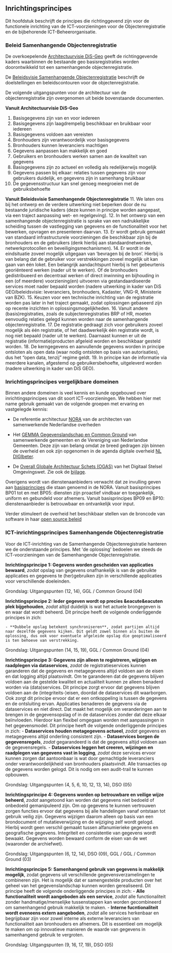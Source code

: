 ## Inrichtingsprincipes

Dit hoofdstuk beschrijft de principes die richtinggevend zijn voor de functionele inrichting van de ICT-voorzieningen voor de Objectenregistratie en de bijbehorende ICT-Beheerorganisatie. 

### Beleid Samenhangende Objectenregistratie

De overkoepelende [Architectuurvisie DiS-Geo](https://www.geobasisregistraties.nl/documenten/publicatie/2020/07/16/houtskoolschets-architectuurvisie-dis-geo) geeft de richtinggevende kaders waarbinnen de bestaande geo basisregistraties worden doorontwikkeld tot een samenhangende objectenregistratie.

De [Beleidsvisie Samenhangende Objectenregistratie](https://www.geobasisregistraties.nl/documenten/beleidsnota/2019/11/29/beleidsvisie-samenhangende-objectenregistratie) beschrijft de doelstellingen en beleidscontouren voor de objectenregistratie.  

De volgende uitgangspunten voor de architectuur van de objectenregistratie zijn overgenomen uit beide bovenstaande documenten.

**Vanuit Architectuurvisie DiS-Geo**

1. Basisgegevens zijn van en voor iedereen
2. Basisgegevens zijn laagdrempelig beschikbaar en bruikbaar voor iedereen
3. Basisgegevens voldoen aan vereisten
4. Bronhouders zijn verantwoordelijk voor basisgegevens
5. Bronhouders kunnen leveranciers machtigen
6. Gegevens aanpassen kan makkelijk en goed
7. Gebruikers en bronhouders werken samen aan de kwaliteit van gegevens
8. Basisgegevens zijn zo actueel en volledig als redelijkerwijs mogelijk
9. Gegevens passen bij elkaar: relaties tussen gegevens zijn voor gebruikers duidelijk, en gegevens zijn in samenhang bruikbaar
10. De gegevensstructuur kan snel genoeg meegroeien met de gebruiksbehoefte

**Vanuit Beleidsvisie Samenhangende Objectenregistratie**
 11. We laten ons bij het ontwerp en de verdere uitwerking niet beperken door de nu bestaande juridische kaders (deze kunnen in principe worden aangepast, via een traject aanpassing wet- en regelgeving).
 12. In het ontwerp van een samenhangende objectenregistratie is sprake van een nadrukkelijke scheiding tussen de vastlegging van gegevens en de functionaliteit voor het bewerken, opvragen en presenteren daarvan.
 13. Er wordt gebruik gemaakt van standaard infrastructurele voorzieningen die beschikbaar zijn bij de bronhouders en de gebruikers (denk hierbij aan standaardnetwerken, netwerkprotocollen en beveiligingsmechanismen).
 14. Er wordt in de eindsituatie zoveel mogelijk uitgegaan van ‘bevragen bij de bron’. Hierbij is van belang dat de gebruiker voor verstrekkingen zoveel mogelijk uit kan gaan van één loket. Een belangrijk aandachtspunt hierbij is het gebeurtenis georiënteerd werken (nader uit te werken). Of de bronhouders gedistribueerd en decentraal werken of direct inwinning en bijhouding in een (of meerdere) voorziening(en) uitvoeren via gestandaardiseerde services moet nader bepaald worden (nadere uitwerking in kader van DiS GEO/beleidsvisie: leveranciers, bronhouders, Kadaster, VNG-R, Ministerie van BZK).
 15. Keuzen voor een technische inrichting van de registratie worden pas later in het traject gemaakt, zodat oplossingen gebaseerd zijn op recente inzichten in oplossingsmogelijkheden.
 16. Vanuit andere (basis)registraties, zoals de subjectenregistraties BRP of HR, moeten eenvoudig relaties gelegd kunnen worden naar de samenhangende objectenregistratie.
 17. De registratie gedraagt zich voor gebruikers zoveel mogelijk als één registratie, of het daadwerkelijk één registratie wordt, is nog niet bepaald (nader uit te werken). Daarnaast kunnen er uit de registratie (informatie)producten afgeleid worden en beschikbaar gesteld worden.
 18. De kerngegevens en aanvullende gegevens worden in principe ontsloten als open data (waar nodig ontsloten op basis van autorisaties), dus het “open data, tenzij” regime geldt.
 19. In principe kan de informatie via meerdere kanalen, afgestemd op gebruikersbehoefte, uitgeleverd worden (nadere uitwerking in kader van DiS GEO).


### Inrichtingsprincipes vergelijkbare domeinen

Binnen andere domeinen is veel kennis en kunde opgebouwd over inrichtingsprincipes van dit soort ICT-voorzieningen. We hebben hier met name gebruik gemaakt van de volgende groepen met ervaring en vastgelegde kennis:
- De referentie architectuur [NORA](#basisprincipes-nora) van de architecten van samenwerkende Nederlandse overheden  

- Het [GEMMA Gegevenslandschap en Common Ground](#architectuurprincipes-gemma-gegevenslandschap-en-common-ground) van samenwerkende gemeenten en de Vereniging van Nederlandse Gemeenten.
Deze zijn van belang omdat ze breed gedragen zijn binnen de overheid en ook zijn opgenomen in de agenda digitale overheid [NL DIGIbeter]([https://www.digitaleoverheid.nl/overzicht-van-alle-onderwerpen/nldigibeter/).

- De [Overall Globale Architectuur Schets (OGAS)](https://aandeslagmetdeomgevingswet.nl/publish/library/219/dso_-_gas_-_overall_gas_1.pdf) van het Digitaal Stelsel Omgevingswet. Zie ook de [bijlage](#inrichtingsprincipes-digitaal-stelsel-omgevingwet).


Overigens wordt van dienstenaanbieders verwacht dat ze invulling geven aan [basisprincipes](https://www.noraonline.nl/wiki/Basisprincipes_totaaloverzicht) die staan genoemd in de NORA. Vanuit basisprincipes BP01 tot en met BP05: diensten zijn proactief vindbaar en toegankelijk, uniform en gebundeld voor afnemers. Vanuit basisprincipes BP09 en BP10: dienstenaanbieder is betrouwbaar en ontvankelijk voor input.


Verder stimuleert de overheid het beschikbaar stellen van de broncode van software in haar [open source beleid](https://www.digitaleoverheid.nl/nieuws/staatssecretaris-knops-geef-broncode-van-overheidssoftware-waar-mogelijk-vrij/)



### ICT-inrichtingsprincipes Samenhangende Objectenregistratie

Voor de ICT-inrichting van de Samenhangende Objectenregistratie hanteren we de onderstaande principes. Met 'de oplossing' bedoelen we steeds de ICT-voorzieningen van de Samenhangende Objectenregistratie.

**Inrichtingsprincipe 1: Gegevens worden gescheiden van applicaties bewaard**, *zodat* opslag van gegevens onafhankelijk is van de gebruikte applicaties en gegevens te (her)gebruiken zijn in verschillende applicaties voor verschillende doeleinden.
 
Grondslag: Uitgangspunten (12, 14), GGL / Common Ground (04)

**Inrichtingsprincipe 2: Ieder gegeven wordt op precies &eacute&eacuten plek bijgehouden**, *zodat* altijd duidelijk is wat het actuele brongegeven is en waar dat wordt beheerd. Dit principe heeft de volgende onderliggende principes in zich:

    - **Dubbele opslag betekent synchroniseren**, zodat partijen altijd naar dezelfde gegevens kijken. Dit geldt zowel binnen als buiten de oplossing, dus ook voor eventuele afgeleide opslag die geoptimaliseerd is ten behoeve van verstrekking.

Grondslag: Uitgangspunten (14, 15, 19), GGL / Common Ground (04)

**Inrichtingsprincipe 3: Gegevens zijn alleen te registreren, wijzigen en raadplegen via dataservices**, *zodat* de registratieservices kunnen garanderen dat de gegevens en metagegevens altijd voldoen aan de eisen en dat logging altijd plaatsvindt. Om te garanderen dat de gegevens blijven voldoen aan de gestelde kwaliteit en actualiteit kunnen ze alleen benaderd worden via (data)services. Dit principe zorgt ervoor dat gegevens blijven voldoen aan de (integriteits-)eisen, doordat de dataservices dit waarborgen. Ook zorgt dit principe ervoor dat er een ontkoppeling is tussen de gegevens en de ontsluiting ervan. Applicaties benaderen de gegevens via de dataservices en niet direct. Dat maakt het mogelijk om veranderingen aan te brengen in de gegevensopslag of in de dataservices zonder dat deze elkaar beïnvloeden. Hierdoor kan flexibel omgegaan worden met aanpassingen in het gegevensmodel. Dit principe heeft de volgende onderliggende principes in zich:
    - **Dataservices houden metagegevens actueel**, *zodat* gegevens en metagegevens altijd onderling consistent zijn.
    - **Dataservices borgen de gegevensregels**, *zodat* gegarandeerd is dat de gegevens altijd voldoen aan de gegevensregels.
    - **Dataservices leggen het creeren, wijzingen en raadplegen van gegevens vast in logging**, *zodat* deze services ervoor kunnen zorgen dat aantoonbaar is wat door gemachtigde leveranciers onder verantwoordelijkheid van bronhouders plaatsvindt. Alle transacties op de gegevens worden gelogd. Dit is nodig om een audit-trail te kunnen opbouwen.

Grondslag: Uitgangspunten (4, 5, 6, 10, 12, 13, 14), DSO (05)

 
**Inrichtingsprincipe 4: Gegevens worden op betrouwbare en veilige wijze beheerd**, *zodat* aangetoond kan worden dat gegevens niet bedoeld of onbedoeld gemanipuleerd zijn. Om op gegevens te kunnen vertrouwen zorgen functies ervoor dat gegevens bij alle handelingen vanaf ontstaan tot gebruik veilig zijn. Gegevens wijzigen daarom alleen op basis van een brondocument of mutatieverwijzing en de wijziging zelf wordt gelogd. Hierbij wordt geen verschil gemaakt tussen alfanumierieke gegevens en geografische gegevens. Integriteit en consistentie van gegevens wordt bewaakt. Gegevens worden bewaard conform de eisen van de wet (waaronder de archiefwet).

Grondslag: Uitgangspunten (6, 12, 14), DSO (09), GGL / GGL / Common Ground (03)

**Inrichtingsprincipe 5: Samenhangend gebruik van gegevens is makkelijk mogelijk**, zodat gegevens uit verschillende gegevensverzamelingen te combineren zijn. Het is mogelijk dat er samengestelde producten over het geheel van het gegevenslandschap kunnen worden gerealiseerd. Dit principe heeft de volgende onderliggende principes in zich:
    - **Alle functionaliteit wordt aangeboden als een service**, *zodat* alle functionaliteit zonder handmatige/menselijke tussenstappen kan worden gecombineerd om samenhangend gebruik makkelijk te maken.
    - **Interne fucntionaliteit wordt eveneens extern aangeboden**, *zodat* alle services herkenbaar en begrijpbaar zijn voor zowel interne als externe leveranciers van functionaliteit aan bronhouders en afnemers. Dit is essentieel om mogelijk te maken om op innovatieve manieren de waarde van gegevens in samenhangend gebruik te vergroten.

Grondslag: Uitgangspunten (9, 16, 17, 19), DSO (05)

